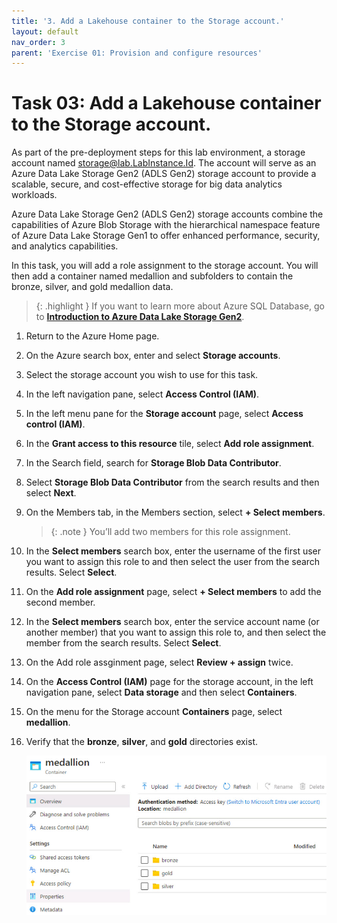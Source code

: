 ```yaml
---
title: '3. Add a Lakehouse container to the Storage account.'
layout: default
nav_order: 3
parent: 'Exercise 01: Provision and configure resources'
---
```


# Task 03: Add a Lakehouse container to the Storage account.


As part of the pre-deployment steps for this lab environment, a storage account named storage@lab.LabInstance.Id. The account will serve as an Azure Data Lake Storage Gen2 (ADLS Gen2) storage account to provide a scalable, secure, and cost-effective storage for big data analytics workloads. 

Azure Data Lake Storage Gen2 (ADLS Gen2) storage accounts combine the capabilities of Azure Blob Storage with the hierarchical namespace feature of Azure Data Lake Storage Gen1 to offer enhanced performance, security, and analytics capabilities.

In this task, you will add a role assignment to the storage account. You will then add a container named medallion and subfolders to contain the bronze, silver, and gold medallion data.

>{: .highlight }
>If you want to learn more about Azure SQL Database, go to [**Introduction to Azure Data Lake Storage Gen2**](https://learn.microsoft.com/en-us/azure/storage/blobs/data-lake-storage-introduction "Introduction to Azure Data Lake Storage Gen2").

1. Return to the Azure Home page. 

1. On the Azure search box, enter and select **Storage accounts**.

1. Select the storage account you wish to use for this task.

1. In the left navigation pane, select **Access Control (IAM)**.

1. In the left menu pane for the **Storage account** page, select **Access control (IAM)**.

1. In the **Grant access to this resource** tile, select **Add role assignment**. 

1. In the Search field, search for **Storage Blob Data Contributor**.

1. Select **Storage Blob Data Contributor** from the search results and then select **Next**.

1. On the Members tab, in the Members section, select **+ Select members**.

    >{: .note }
    >You’ll add two members for this role assignment.
    
1. In the **Select members** search box, enter the username of the first user you want to assign this role to and then select the user from the search results. Select **Select**.

1. On the **Add role assignment** page, select **+ Select members** to add the second member.

1. In the **Select members** search box, enter the service account name (or another member) that you want to assign this role to, and then select the member from the search results. Select **Select**.

1. On the Add role assginment page, select **Review + assign** twice.

1. On the **Access Control (IAM)** page for the storage account, in the left navigation pane, select **Data storage** and then select **Containers**.

1. On the menu for the Storage account **Containers** page, select **medallion**.

1. Verify that the **bronze**, **silver**, and **gold** directories exist.   

    ![medallion_structure.jpg](../media/instructions254096/medallion_structure.jpg)
